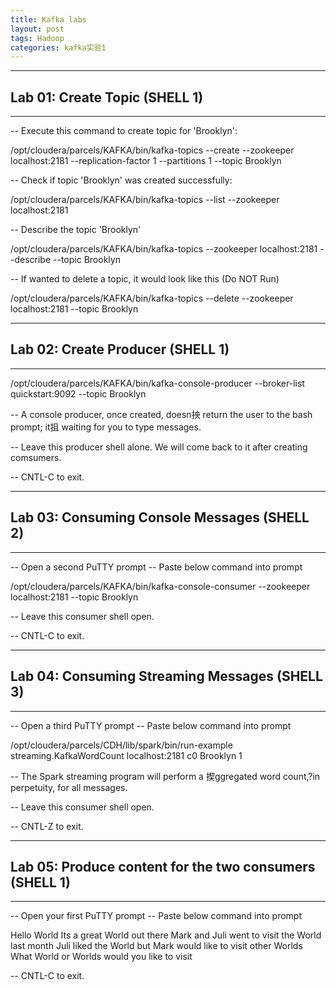 ```yaml
---
title: Kafka labs
layout: post
tags: Hadoop
categories: kafka实验1
---
```

********************************************************************************
## Lab 01: Create Topic (SHELL 1)
********************************************************************************

-- Execute this command to create topic for 'Brooklyn':

/opt/cloudera/parcels/KAFKA/bin/kafka-topics --create --zookeeper localhost:2181 --replication-factor 1 --partitions 1 --topic Brooklyn

-- Check if topic 'Brooklyn' was created successfully:

/opt/cloudera/parcels/KAFKA/bin/kafka-topics --list --zookeeper localhost:2181

-- Describe the topic 'Brooklyn'

/opt/cloudera/parcels/KAFKA/bin/kafka-topics --zookeeper localhost:2181 --describe --topic Brooklyn

-- If wanted to delete a topic, it would look like this (Do NOT Run)

/opt/cloudera/parcels/KAFKA/bin/kafka-topics --delete --zookeeper localhost:2181 --topic Brooklyn

********************************************************************************
## Lab 02: Create Producer (SHELL 1)
*******************************************************************************

/opt/cloudera/parcels/KAFKA/bin/kafka-console-producer --broker-list quickstart:9092 --topic Brooklyn

-- A console producer, once created, doesn抰 return the user to the bash prompt; it抯 waiting for you to type messages.

-- Leave this producer shell alone. We will come back to it after creating comsumers.

-- CNTL-C to exit.

********************************************************************************
## Lab 03: Consuming Console Messages (SHELL 2)
********************************************************************************

-- Open a second PuTTY prompt
-- Paste below command into prompt

/opt/cloudera/parcels/KAFKA/bin/kafka-console-consumer --zookeeper localhost:2181 --topic  Brooklyn

-- Leave this consumer shell open.

-- CNTL-C to exit.

********************************************************************************
## Lab 04: Consuming Streaming Messages (SHELL 3)
********************************************************************************

-- Open a third PuTTY prompt
-- Paste below command into prompt

/opt/cloudera/parcels/CDH/lib/spark/bin/run-example streaming.KafkaWordCount localhost:2181 c0 Brooklyn 1

-- The Spark streaming program will perform a 揳ggregated word count,?in perpetuity, for all messages.

-- Leave this consumer shell open.

-- CNTL-Z to exit.

********************************************************************************
## Lab 05: Produce content for the two consumers (SHELL 1)
********************************************************************************

-- Open your first PuTTY prompt
-- Paste below command into prompt

Hello World
Its a great World out there
Mark and Juli went to visit the World last month
Juli liked the World but Mark would like to visit other Worlds
What World or Worlds would you like to visit

-- CNTL-C to exit.